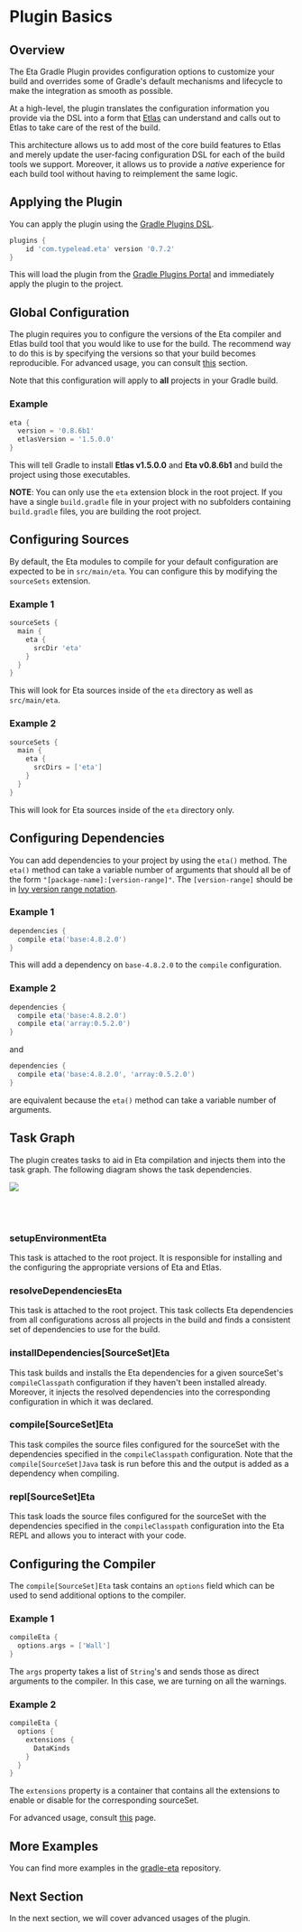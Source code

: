 # Plugin Basics

## Overview

The Eta Gradle Plugin provides configuration options to customize your build and overrides some of Gradle's default mechanisms and lifecycle to make the integration as smooth as possible.

At a high-level, the plugin translates the configuration information you provide via the DSL into a form that [Etlas](/docs/user-guides/etlas-user-guide/introduction/what-is-etlas) can understand and calls out to Etlas to take care of the rest of the build.

This architecture allows us to add most of the core build features to Etlas and merely update the user-facing configuration DSL for each of the build tools we support. Moreover, it allows us to provide a *native* experience for each build tool without having to reimplement the same logic.

## Applying the Plugin

You can apply the plugin using the [Gradle Plugins DSL](https://docs.gradle.org/current/userguide/plugins.html#sec:plugins_block).

```groovy
plugins {
    id 'com.typelead.eta' version '0.7.2'
}
```

This will load the plugin from the [Gradle Plugins Portal](https://plugins.gradle.org/) and immediately apply the plugin to the project.

## Global Configuration

The plugin requires you to configure the versions of the Eta compiler and Etlas build tool that you would like to use for the build. The recommend way to do this is by specifying the versions so that your build becomes reproducible. For advanced usage, you can consult [this](/docs/user-guides/gradle-user-guide/advanced-configuration/global-configuration) section.

Note that this configuration will apply to **all** projects in your Gradle build.

### Example

```groovy
eta {
  version = '0.8.6b1'
  etlasVersion = '1.5.0.0'
}
```

This will tell Gradle to install **Etlas v1.5.0.0** and **Eta v0.8.6b1** and build the project using those executables.

**NOTE**: You can only use the `eta` extension block in the root project. If you have a single `build.gradle` file in your project with no subfolders containing `build.gradle` files, you are building the root project.

## Configuring Sources

By default, the Eta modules to compile for your default configuration are expected to be in `src/main/eta`. You can configure this by modifying the `sourceSets` extension.

### Example 1

```groovy
sourceSets {
  main {
    eta {
      srcDir 'eta'
    }
  }
}
```

This will look for Eta sources inside of the `eta` directory as well as `src/main/eta`.

### Example 2

```groovy
sourceSets {
  main {
    eta {
      srcDirs = ['eta']
    }
  }
}
```

This will look for Eta sources inside of the `eta` directory only.

## Configuring Dependencies

You can add dependencies to your project by using the `eta()` method. The `eta()` method can take a variable number of arguments that should all be of the form `"[package-name]:[version-range]"`. The `[version-range]` should be in [Ivy version range notation](/docs/user-guides/gradle-user-guide/advanced-configuration/dependency-management#version-dependency).

### Example 1

```groovy
dependencies {
  compile eta('base:4.8.2.0')
}
```

This will add a dependency on `base-4.8.2.0` to the `compile` configuration.

### Example 2

```groovy
dependencies {
  compile eta('base:4.8.2.0')
  compile eta('array:0.5.2.0')
}
```

and

```groovy
dependencies {
  compile eta('base:4.8.2.0', 'array:0.5.2.0')
}
```

are equivalent because the `eta()` method can take a variable number of arguments.

## Task Graph

The plugin creates tasks to aid in Eta compilation and injects them into the task graph. The following diagram shows the task dependencies.

<img src="/images/gradle-overview.svg" style="padding-bottom: 50px;" />
<br/>

### setupEnvironmentEta

This task is attached to the root project. It is responsible for installing and the configuring the appropriate versions of Eta and Etlas.

### resolveDependenciesEta

This task is attached to the root project. This task collects Eta dependencies from all configurations across all projects in the build and finds a consistent set of dependencies to use for the build.

### installDependencies[SourceSet]Eta

This task builds and installs the Eta dependencies for a given sourceSet's `compileClasspath` configuration if they haven't been installed already. Moreover, it injects the resolved dependencies into the corresponding configuration in which it was declared.

### compile[SourceSet]Eta

This task compiles the source files configured for the sourceSet with the dependencies specified in the `compileClasspath` configuration. Note that the `compile[SourceSet]Java` task is run before this and the output is added as a dependency when compiling.

### repl[SourceSet]Eta

This task loads the source files configured for the sourceSet with the dependencies specified in the `compileClasspath` configuration into the Eta REPL and allows you to interact with your code.

## Configuring the Compiler

The `compile[SourceSet]Eta` task contains an `options` field which can be used to send additional options to the compiler.

### Example 1

```groovy
compileEta {
  options.args = ['Wall']
}
```

The `args` property takes a list of `String`'s and sends those as direct arguments to the compiler. In this case, we are turning on all the warnings.

### Example 2

```groovy
compileEta {
  options {
    extensions {
      DataKinds
    }
  }
}
```

The `extensions` property is a container that contains all the extensions to enable or disable for the corresponding sourceSet.

For advanced usage, consult [this](/docs/user-guides/gradle-user-guide/advanced-configuration/compiler-configuration) page.

## More Examples

You can find more examples in the [gradle-eta](https://github.com/typelead/gradle-eta/tree/master/examples) repository.

## Next Section

In the next section, we will cover advanced usages of the plugin.
